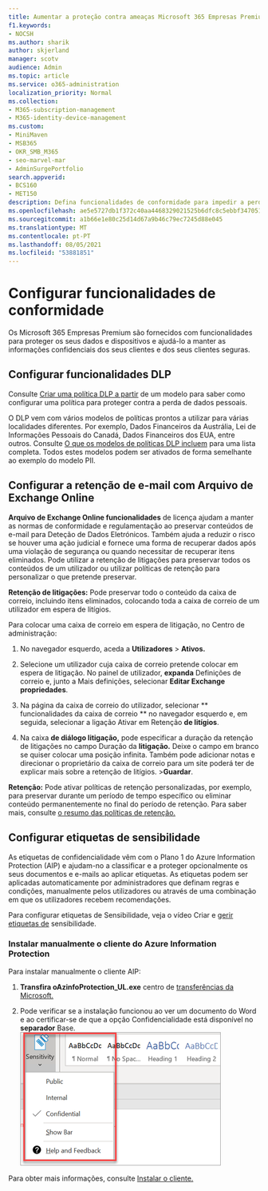 ```yaml
---
title: Aumentar a proteção contra ameaças Microsoft 365 Empresas Premium
f1.keywords:
- NOCSH
ms.author: sharik
author: skjerland
manager: scotv
audience: Admin
ms.topic: article
ms.service: o365-administration
localization_priority: Normal
ms.collection:
- M365-subscription-management
- M365-identity-device-management
ms.custom:
- MiniMaven
- MSB365
- OKR_SMB_M365
- seo-marvel-mar
- AdminSurgePortfolio
search.appverid:
- BCS160
- MET150
description: Defina funcionalidades de conformidade para impedir a perda de dados e ajudar a manter as informações confidenciais dos seus clientes e dos seus clientes seguras.
ms.openlocfilehash: ae5e5727db1f372c40aa4468329021525b6dfc8c5ebbf34705184e461df069e5
ms.sourcegitcommit: a1b66e1e80c25d14d67a9b46c79ec7245d88e045
ms.translationtype: MT
ms.contentlocale: pt-PT
ms.lasthandoff: 08/05/2021
ms.locfileid: "53881851"
---
```

# <a name="set-up-compliance-features"></a>Configurar funcionalidades de conformidade

Os Microsoft 365 Empresas Premium são fornecidos com funcionalidades para proteger os seus dados e dispositivos e ajudá-lo a manter as informações confidenciais dos seus clientes e dos seus clientes seguras.

## <a name="set-up-dlp-features"></a>Configurar funcionalidades DLP

Consulte [Criar uma política DLP a partir](../compliance/create-a-dlp-policy-from-a-template.md) de um modelo para saber como configurar uma política para proteger contra a perda de dados pessoais. 
  
O DLP vem com vários modelos de políticas prontos a utilizar para várias localidades diferentes. Por exemplo, Dados Financeiros da Austrália, Lei de Informações Pessoais do Canadá, Dados Financeiros dos EUA, entre outros. Consulte [O que os modelos de políticas DLP incluem](../compliance/what-the-dlp-policy-templates-include.md) para uma lista completa. Todos estes modelos podem ser ativados de forma semelhante ao exemplo do modelo PII. 
  
## <a name="set-up-email-retention-with-exchange-online-archiving"></a>Configurar a retenção de e-mail com Arquivo de Exchange Online

 **Arquivo de Exchange Online funcionalidades** de licença ajudam a manter as normas de conformidade e regulamentação ao preservar conteúdos de e-mail para Deteção de Dados Eletrónicos. Também ajuda a reduzir o risco se houver uma ação judicial e fornece uma forma de recuperar dados após uma violação de segurança ou quando necessitar de recuperar itens eliminados. Pode utilizar a retenção de litigações para preservar todos os conteúdos de um utilizador ou utilizar políticas de retenção para personalizar o que pretende preservar.
  
**Retenção de litigações:** Pode preservar todo o conteúdo da caixa de correio, incluindo itens eliminados, colocando toda a caixa de correio de um utilizador em espera de litígios. 
    
Para colocar uma caixa de correio em espera de litigação, no Centro de administração:
    
1. No navegador esquerdo, aceda a **Utilizadores** \> **Ativos.**
    
2. Selecione um utilizador cuja caixa de correio pretende colocar em espera de litigação. No painel de utilizador, **expanda** Definições de correio e, junto a Mais definições, selecionar **Editar Exchange propriedades**.
    
3. Na página da caixa de correio do utilizador, selecionar ** funcionalidades  da caixa de correio ** no navegador esquerdo e, em seguida, selecionar a ligação Ativar em Retenção **de litígios**.
    
4. Na caixa **de diálogo litigação,** pode especificar a duração da retenção de litigações no campo Duração da **litigação.** Deixe o campo em branco se quiser colocar uma posição infinita. Também pode adicionar notas e direcionar o proprietário da caixa de correio para um site poderá ter de explicar mais sobre a retenção de litígios. \>**Guardar**.
    
**Retenção:** Pode ativar políticas de retenção personalizadas, por exemplo, para preservar durante um período de tempo específico ou eliminar conteúdo permanentemente no final do período de retenção. Para saber mais, consulte [o resumo das políticas de retenção.](../compliance/retention.md)

## <a name="set-up-sensitivity-labels"></a>Configurar etiquetas de sensibilidade

As etiquetas de confidencialidade vêm com o Plano 1 do Azure Information Protection (AIP) e ajudam-no a classificar e a proteger opcionalmente os seus documentos e e-mails ao aplicar etiquetas. As etiquetas podem ser aplicadas automaticamente por administradores que definam regras e condições, manualmente pelos utilizadores ou através de uma combinação em que os utilizadores recebem recomendações.

Para configurar etiquetas de Sensibilidade, veja o vídeo Criar e [gerir etiquetas de](../business-video/create-sensitivity-labels.md) sensibilidade.



### <a name="install-the-azure-information-protection-client-manually"></a>Instalar manualmente o cliente do Azure Information Protection

Para instalar manualmente o cliente AIP:

1. **Transfira oAzinfoProtection_UL.exe** centro de [transferências da Microsoft.](https://www.microsoft.com/download/details.aspx?id=53018)
 
2. Pode verificar se a instalação funcionou ao ver um  documento do Word e ao certificar-se de que a opção Confidencialidade está disponível no **separador** Base.
<br/>![Separador Proteção num documento Word.](../media/word-sensitivity.png)

Para obter mais informações, consulte [Instalar o cliente.](/azure/information-protection/infoprotect-tutorial-step3)